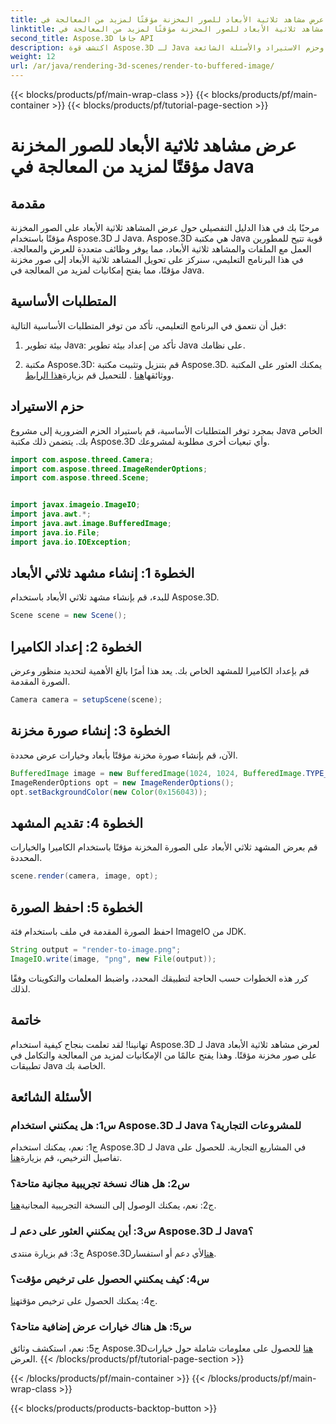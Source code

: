 ```yaml
---
title: عرض مشاهد ثلاثية الأبعاد للصور المخزنة مؤقتًا لمزيد من المعالجة في Java
linktitle: عرض مشاهد ثلاثية الأبعاد للصور المخزنة مؤقتًا لمزيد من المعالجة في Java
second_title: Aspose.3D جافا API
description: اكتشف قوة Aspose.3D لـ Java في عرض المشاهد ثلاثية الأبعاد على الصور المخزنة مؤقتًا. دليل خطوة بخطوة يتضمن المتطلبات الأساسية وحزم الاستيراد والأسئلة الشائعة.
weight: 12
url: /ar/java/rendering-3d-scenes/render-to-buffered-image/
---
```


{{< blocks/products/pf/main-wrap-class >}}
{{< blocks/products/pf/main-container >}}
{{< blocks/products/pf/tutorial-page-section >}}

# عرض مشاهد ثلاثية الأبعاد للصور المخزنة مؤقتًا لمزيد من المعالجة في Java

## مقدمة

مرحبًا بك في هذا الدليل التفصيلي حول عرض المشاهد ثلاثية الأبعاد على الصور المخزنة مؤقتًا باستخدام Aspose.3D لـ Java. Aspose.3D هي مكتبة Java قوية تتيح للمطورين العمل مع الملفات والمشاهد ثلاثية الأبعاد، مما يوفر وظائف متعددة للعرض والمعالجة. في هذا البرنامج التعليمي، سنركز على تحويل المشاهد ثلاثية الأبعاد إلى صور مخزنة مؤقتًا، مما يفتح إمكانيات لمزيد من المعالجة في Java.

## المتطلبات الأساسية

قبل أن نتعمق في البرنامج التعليمي، تأكد من توفر المتطلبات الأساسية التالية:

1. بيئة تطوير Java: تأكد من إعداد بيئة تطوير Java على نظامك.

2.  مكتبة Aspose.3D: قم بتنزيل وتثبيت مكتبة Aspose.3D. يمكنك العثور على المكتبة ووثائقها[هنا](https://reference.aspose.com/3d/java/) . للتحميل قم بزيارة[هذا الرابط](https://releases.aspose.com/3d/java/).

## حزم الاستيراد

بمجرد توفر المتطلبات الأساسية، قم باستيراد الحزم الضرورية إلى مشروع Java الخاص بك. يتضمن ذلك مكتبة Aspose.3D وأي تبعيات أخرى مطلوبة لمشروعك.

```java
import com.aspose.threed.Camera;
import com.aspose.threed.ImageRenderOptions;
import com.aspose.threed.Scene;


import javax.imageio.ImageIO;
import java.awt.*;
import java.awt.image.BufferedImage;
import java.io.File;
import java.io.IOException;
```

## الخطوة 1: إنشاء مشهد ثلاثي الأبعاد

للبدء، قم بإنشاء مشهد ثلاثي الأبعاد باستخدام Aspose.3D.

```java
Scene scene = new Scene();
```

## الخطوة 2: إعداد الكاميرا

قم بإعداد الكاميرا للمشهد الخاص بك. يعد هذا أمرًا بالغ الأهمية لتحديد منظور وعرض الصورة المقدمة.

```java
Camera camera = setupScene(scene);
```

## الخطوة 3: إنشاء صورة مخزنة

الآن، قم بإنشاء صورة مخزنة مؤقتًا بأبعاد وخيارات عرض محددة.

```java
BufferedImage image = new BufferedImage(1024, 1024, BufferedImage.TYPE_3BYTE_BGR);
ImageRenderOptions opt = new ImageRenderOptions();
opt.setBackgroundColor(new Color(0x156043));
```

## الخطوة 4: تقديم المشهد

قم بعرض المشهد ثلاثي الأبعاد على الصورة المخزنة مؤقتًا باستخدام الكاميرا والخيارات المحددة.

```java
scene.render(camera, image, opt);
```

## الخطوة 5: احفظ الصورة

احفظ الصورة المقدمة في ملف باستخدام فئة ImageIO من JDK.

```java
String output = "render-to-image.png";
ImageIO.write(image, "png", new File(output));
```

كرر هذه الخطوات حسب الحاجة لتطبيقك المحدد، واضبط المعلمات والتكوينات وفقًا لذلك.

## خاتمة

تهانينا! لقد تعلمت بنجاح كيفية استخدام Aspose.3D لـ Java لعرض مشاهد ثلاثية الأبعاد على صور مخزنة مؤقتًا. وهذا يفتح عالمًا من الإمكانيات لمزيد من المعالجة والتكامل في تطبيقات Java الخاصة بك.

## الأسئلة الشائعة

### س1: هل يمكنني استخدام Aspose.3D لـ Java للمشروعات التجارية؟

 ج1: نعم، يمكنك استخدام Aspose.3D لـ Java في المشاريع التجارية. للحصول على تفاصيل الترخيص، قم بزيارة[هنا](https://purchase.aspose.com/buy).

### س2: هل هناك نسخة تجريبية مجانية متاحة؟

 ج2: نعم، يمكنك الوصول إلى النسخة التجريبية المجانية[هنا](https://releases.aspose.com/).

### س3: أين يمكنني العثور على دعم لـ Aspose.3D لـ Java؟

 ج3: قم بزيارة منتدى Aspose.3D[هنا](https://forum.aspose.com/c/3d/18)لأي دعم أو استفسار.

### س4: كيف يمكنني الحصول على ترخيص مؤقت؟

 ج4: يمكنك الحصول على ترخيص مؤقت[هنا](https://purchase.aspose.com/temporary-license/).

### س5: هل هناك خيارات عرض إضافية متاحة؟

 ج5: نعم، استكشف وثائق Aspose.3D[هنا](https://reference.aspose.com/3d/java/) للحصول على معلومات شاملة حول خيارات العرض.
{{< /blocks/products/pf/tutorial-page-section >}}

{{< /blocks/products/pf/main-container >}}
{{< /blocks/products/pf/main-wrap-class >}}

{{< blocks/products/products-backtop-button >}}
